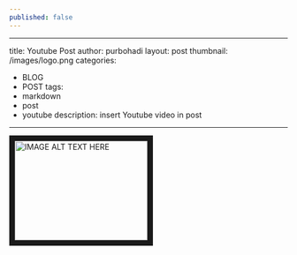 ```yaml
---
published: false
---
```


---
title: Youtube Post
author: purbohadi
layout: post
thumbnail: /images/logo.png
categories:
  - BLOG
  - POST
tags:
- markdown
- post
- youtube
description: insert Youtube video in post 
---

<a href="http://www.youtube.com/watch?feature=player_embedded&v=f17qe9vZ8RM
" target="_blank"><img src="http://img.youtube.com/vi/f17qe9vZ8RM/0.jpg" 
alt="IMAGE ALT TEXT HERE" width="240" height="180" border="10" /></a>


